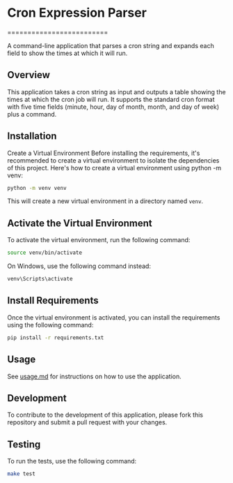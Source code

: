 # Cron Expression Parser
=========================

A command-line application that parses a cron string and expands each field to show the times at which it will run.

## Overview

This application takes a cron string as input and outputs a table showing the times at which the cron job will run. It supports the standard cron format with five time fields (minute, hour, day of month, month, and day of week) plus a command.

## Installation

Create a Virtual Environment
Before installing the requirements, it's recommended to create a virtual environment to isolate the dependencies of this project. Here's how to create a virtual environment using python -m venv:

```bash
python -m venv venv
```

This will create a new virtual environment in a directory named `venv`.

## Activate the Virtual Environment

To activate the virtual environment, run the following command:

```bash
source venv/bin/activate
```

On Windows, use the following command instead:

```bash
venv\Scripts\activate
```

## Install Requirements

Once the virtual environment is activated, you can install the requirements using the following command:

```bash
pip install -r requirements.txt
```

## Usage
See [usage.md][1] for instructions on how to use the application.

## Development
To contribute to the development of this application, please fork this repository and submit a pull request with your changes.

## Testing
To run the tests, use the following command:

```bash
make test
```

[1]: docs/usage.md